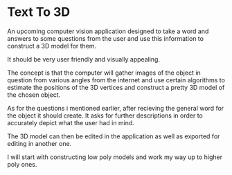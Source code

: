 # Text To 3D

An upcoming computer vision application designed to take a word and answers to some questions from the user and use this information to construct a 3D model for them.

It should be very user friendly and visually appealing.

The concept is that the computer will gather images of the object in question from various angles from the internet and use certain algorithms to estimate the positions of the 3D vertices and construct a pretty 3D model of the chosen object.

As for the questions i mentioned earlier, after recieving the general word for the object it should create. It asks for further descriptions in order to accurately depict what the user had in mind.

The 3D model can then be edited in the application as well as exported for editing in another one.

I will start with constructing low poly models and work my way up to higher poly ones.
